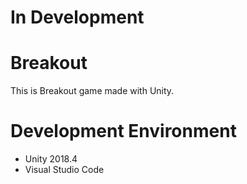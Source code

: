 # In Development

# Breakout
This is Breakout game made with Unity.

# Development Environment
* Unity 2018.4
* Visual Studio Code